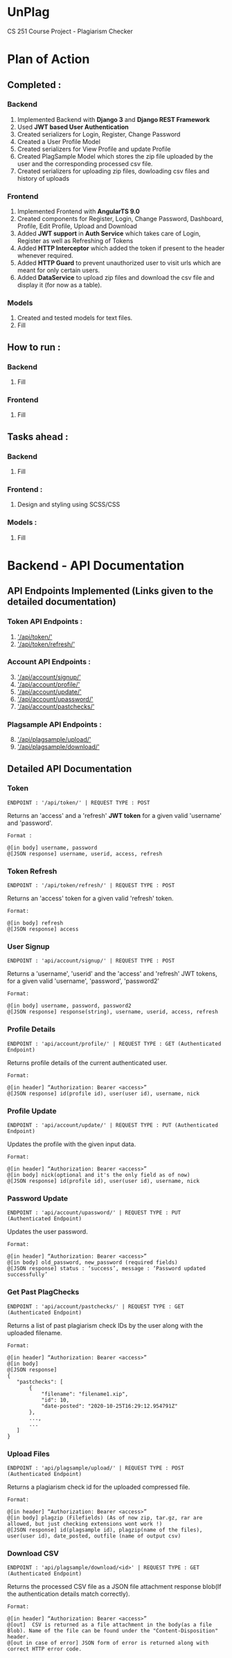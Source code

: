 # UnPlag
CS 251 Course Project - Plagiarism Checker

# Plan of Action
## Completed :
### Backend
1. Implemented Backend with **Django 3** and **Django REST Framework**
2. Used **JWT based User Authentication**
3. Created serializers for Login, Register, Change Password
4. Created a User Profile Model
5. Created serializers for View Profile and update Profile
6. Created PlagSample Model which stores the zip file uploaded by the user and the corresponding processed csv file.
7. Created serializers for uploading zip files, dowloading csv files and history of uploads
### Frontend
1. Implemented Frontend with **AngularTS 9.0**
2. Created components for Register, Login, Change Password, Dashboard, Profile, Edit Profile, Upload and Download
3. Added **JWT support** in **Auth Service** which takes care of Login, Register as well as Refreshing of Tokens
4. Added **HTTP Interceptor** which added the token if present to the header whenever required.
5. Added **HTTP Guard** to prevent unauthorized user to visit urls which are meant for only certain users.
6. Added **DataService** to upload zip files and download the csv file and display it (for now as a table).
### Models
1. Created and tested models for text files.
2. Fill

## How to run :
### Backend
1. Fill
### Frontend
1. Fill

## Tasks ahead :
### Backend
1. Fill
### Frontend :
1. Design and styling using SCSS/CSS
### Models :
1. Fill

# Backend - API Documentation

## API Endpoints Implemented (Links given to the detailed documentation)

### Token API Endpoints :
1. ['/api/token/'](#token)
2. ['/api/token/refresh/'](#token-refresh)

### Account API Endpoints :
3. ['/api/account/signup/'](#user-signup)
4. ['/api/account/profile/'](#profile-details)
5. ['/api/account/update/'](#profile-update)
6. ['/api/account/upassword/'](#password-update)
7. ['/api/account/pastchecks/'](#get-past-plagchecks)
### Plagsample API Endpoints :
8. ['/api/plagsample/upload/'](#upload-files)
9. ['/api/plagsample/download/'](#download-csv)


## Detailed API Documentation

### Token

```ENDPOINT : '/api/token/' | REQUEST TYPE : POST```

Returns an 'access' and a 'refresh' **JWT token** for a given valid 'username' and 'password'.
```
Format :

@[in body] username, password
@[JSON response] username, userid, access, refresh
```

### Token Refresh

```ENDPOINT : '/api/token/refresh/' | REQUEST TYPE : POST```

Returns an 'access' token for a given valid 'refresh' token.
```
Format:

@[in body] refresh
@[JSON response] access
```

### User Signup

```ENDPOINT : 'api/account/signup/' | REQUEST TYPE : POST```

Returns a 'username', 'userid' and the 'access' and 'refresh' JWT tokens, for a given valid 'username', 'password', 'password2'
```
Format:

@[in body] username, password, password2
@[JSON response] response(string), username, userid, access, refresh
```

### Profile Details

```ENDPOINT : 'api/account/profile/' | REQUEST TYPE : GET (Authenticated Endpoint)```

Returns profile details of the current authenticated user.
```
Format:

@[in header] “Authorization: Bearer <access>”
@[JSON response] id(profile id), user(user id), username, nick
```

### Profile Update

```ENDPOINT : 'api/account/update/' | REQUEST TYPE : PUT (Authenticated Endpoint)```

Updates the profile with the given input data.
```
Format:

@[in header] “Authorization: Bearer <access>”
@[in body] nick(optional and it's the only field as of now)
@[JSON response] id(profile id), user(user id), username, nick
```

### Password Update

```ENDPOINT : 'api/account/upassword/' | REQUEST TYPE : PUT (Authenticated Endpoint)```

Updates the user password.
```
Format:

@[in header] “Authorization: Bearer <access>”
@[in body] old_password, new_password (required fields)
@[JSON response] status : ‘success’, message : ‘Password updated successfully’
```

### Get Past PlagChecks

```ENDPOINT : 'api/account/pastchecks/' | REQUEST TYPE : GET (Authenticated Endpoint)```

Returns a list of past plagiarism check IDs by the user along with the uploaded filename.
```
Format:

@[in header] “Authorization: Bearer <access>”
@[in body]
@[JSON response]
{
   "pastchecks": [
       {
           "filename": "filename1.xip",
           "id": 10,
           "date-posted": "2020-10-25T16:29:12.954791Z"
       },
       ...,
       ...
   ]
}
```

### Upload Files

```ENDPOINT : 'api/plagsample/upload/' | REQUEST TYPE : POST (Authenticated Endpoint)```

Returns a plagiarism check id for the uploaded compressed file.
```
Format:

@[in header] “Authorization: Bearer <access>”
@[in body] plagzip (Filefields) (As of now zip, tar.gz, rar are allowed, but just checking extensions wont work !)
@[JSON response] id(plagsample id), plagzip(name of the files), user(user id), date_posted, outfile (name of output csv)
```

### Download CSV

```ENDPOINT : 'api/plagsample/download/<id>' | REQUEST TYPE : GET (Authenticated Endpoint)```

Returns the processed CSV file as a JSON file attachment response blob(If the authentication details match correctly).
```
Format:

@[in header] “Authorization: Bearer <access>”
@[out]  CSV is returned as a file attachment in the body(as a file Blob). Name of the file can be found under the "Content-Disposition" header.
@[out in case of error] JSON form of error is returned along with correct HTTP error code.
```
